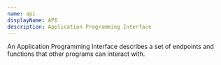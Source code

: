 ```yaml
---
name: api
displayName: API
description: Application Programming Interface
---
```


An Application Programming Interface describes a set of endpoints and functions that other programs can interact with.